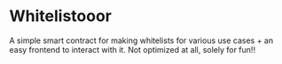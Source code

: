 # Whitelistooor

A simple smart contract for making whitelists for various use cases + an easy frontend to interact with it. Not optimized at all, solely for fun!!
